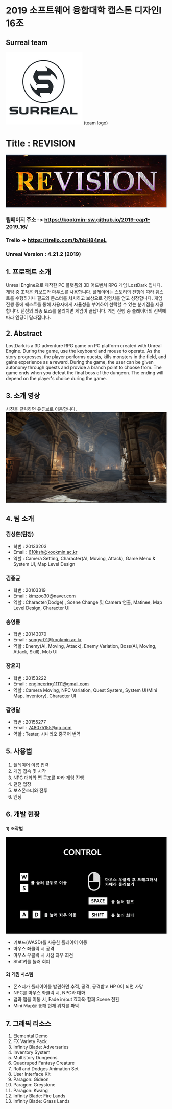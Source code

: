 # 2019 소프트웨어 융합대학 캡스톤 디자인Ⅰ 16조
## Surreal team
![team](./Docs/img/TeamLogo_resize.png)
(team logo)
# Title : REVISION
![game](./Docs/img/REVISION.png)


### 팀페이지 주소 -> https://kookmin-sw.github.io/2019-cap1-2019_16/
### Trello -> https://trello.com/b/hbH84neL
### Unreal Version : 4.21.2 (2019)


## 1. 프로잭트 소개

Unreal Engine으로 제작한 PC 플랫폼의 3D 어드벤쳐 RPG 게임 LostDark 입니다. 게임 중 조작은 키보드와 마우스를 사용합니다. 플레이어는 스토리의 진행에 따라 퀘스트를 수행하거나 필드의 몬스터를 처치하고 보상으로 경험치를 얻고 성장합니다. 게임 진행 중에 퀘스트를 통해 사용자에게 자율성을 부여하여 선택할 수 있는 분기점을 제공합니다. 던전의 최종 보스를 물리치면 게임이 끝납니다. 게임 진행 중 플레이어의 선택에 따라 엔딩이 달라집니다.

## 2. Abstract

LostDark is a 3D adventure RPG game on PC platform created with Unreal Engine. During the game, use the keyboard and mouse to operate. As the story progresses, the player performs quests, kills monsters in the field, and gains experience as a reward. During the game, the user can be given autonomy through quests and provide a branch point to choose from. The game ends when you defeat the final boss of the dungeon. The ending will depend on the player's choice during the game.

## 3. 소개 영상

사진을 클릭하면 유튜브로 이동합니다.
[![sample](./Docs/img/preview.png)](https://youtu.be/BuQNcEvGe6I)

## 4. 팀 소개


### 김성훈(팀장)
* 학번 : 20133203
* Email : 610ksh@kookmin.ac.kr
* 역할 : Camera Setting, Character(AI, Moving, Attack), Game Menu & System UI, Map Level Design

### 김종균
* 학번 : 20103319
* Email : kimzoo30@naver.com
* 역할 : Character(Dodge) , Scene Change 및 Camera 연출, Matinee, Map Level Design, Character UI

### 송영륜
* 학번 : 20143070
* Email : songyr01@kookmin.ac.kr
* 역할 : Enemy(AI, Moving, Attack), Enemy Variation, Boss(AI, Moving, Attack, Skill), Mob UI

### 장윤지
* 학번 : 20153222
* Email : engineering11111@gmail.com
* 역할 : Camera Moving, NPC Variation, Quest System, System UI(Mini Map, Inventory), Character UI 

### 갈경달
* 학번 : 20155277
* Email : 748075155@qq.com
* 역할 : Tester, 시나리오 중국어 번역


## 5. 사용법

1) 플레이어 이름 입력
2) 게임 접속 및 시작
3) NPC 대화와 맵 구조를 따라 게임 진행
4) 던전 입장
5) 보스몬스터와 전투
6) 엔딩


## 6. 개발 현황

#### 1) 조작법

![keyboard](./Docs/img/HowToUse.png)
- 키보드(WASD)를 사용한 플레이어 이동
- 마우스 좌클릭 시 공격
- 마우스 우클릭 시 시점 좌우 회전
- Shift키를 눌러 회피

#### 2) 게임 시스템
- 몬스터가 플레이어를 발견하면 추적, 공격, 공격받고 HP 0이 되면 사망
- NPC를 마우스 좌클릭 시, NPC와 대화
- 맵과 맵을 이동 시, Fade in/out 효과와 함께 Scene 전환
- Mini Map을 통해 현재 위치를 파악

## 7. 그래픽 리소스

1) Elemental Demo
2) FX Variety Pack
3) Infinity Blade: Adversaries
4) Inventory System
5) Multistory Dungeons
6) Quadruped Fantasy Creature
7) Roll and Dodges Animation Set
8) User Interface Kit
9) Paragon: Gideon
10) Paragon: Greystone
11) Paragon: Kwang
12) Infinity Blade: Fire Lands
13) Infinity Blade: Grass Lands

